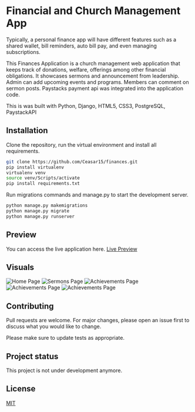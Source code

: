 # Financial and Church Management App
Typically, a personal finance app will have different features such as a shared wallet, bill reminders, auto bill pay, and even managing subscriptions.  

This Finances Application is a church management web application that keeps track of donations, welfare, offerings among other financial obligations. It showcases sermons and announcement from leadership. Admin can add upcoming events and programs. Members can comment on sermon posts. Paystacks payment api was integrated into the application code.

This is was built with Python, Django, HTML5, CSS3, PostgreSQL, PaystackAPI

## Installation

Clone the repository, run the virtual environment and install all requirements.
```bash
git clone https://github.com/Ceasar15/finances.git
pip install virtualenv
virtualenv venv
source venv/Scripts/activate
pip install requirements.txt
```
Run migrations commands and manage.py to start the development server.

```bash
python manage.py makemigrations
python manage.py migrate
python manage.py runserver
```

## Preview
You can access the live application here.
[Live Preview](http://gecyouthchurch.herokuapp.com/)


## Visuals
![Home Page ](https://user-images.githubusercontent.com/42820626/156560829-4c49807a-2487-466c-b619-d0f23756f9bf.png)
![Sermons Page](https://user-images.githubusercontent.com/42820626/156554177-f38cca7a-6058-4813-a280-e9e1156e0f81.png)
![Achievements Page](https://user-images.githubusercontent.com/42820626/156554134-661943e0-a607-4be3-90bc-2f3329ecea76.png)
![Achievements Page](https://user-images.githubusercontent.com/42820626/156554084-080d0447-3d2f-4e78-ad41-554cba39bcd8.png)
![Achievements Page](https://user-images.githubusercontent.com/42820626/156554062-32085e26-dc3e-4199-82ff-3e2d80c65479.png)


## Contributing
Pull requests are welcome. For major changes, please open an issue first to discuss what you would like to change.

Please make sure to update tests as appropriate.

## Project status
This project is not under development anymore. 
## License
[MIT](https://choosealicense.com/licenses/mit/)